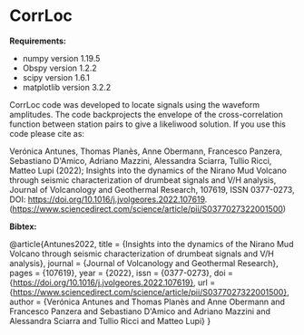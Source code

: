 # CorrLoc

**Requirements:**
* numpy version 1.19.5
* Obspy version 1.2.2
* scipy version 1.6.1
* matplotlib version 3.2.2

CorrLoc code was developed to locate signals using the waveform amplitudes. The code backprojects the envelope of the cross-correlation function between station pairs to give a likeliwood solution. If you use this code please cite as:

Verónica Antunes, Thomas Planès, Anne Obermann, Francesco Panzera, Sebastiano D'Amico, Adriano Mazzini, Alessandra Sciarra, Tullio Ricci, Matteo Lupi (2022); Insights into the dynamics of the Nirano Mud Volcano through seismic characterization of drumbeat signals and V/H analysis,
Journal of Volcanology and Geothermal Research, 107619, ISSN 0377-0273, DOI: https://doi.org/10.1016/j.jvolgeores.2022.107619. (https://www.sciencedirect.com/science/article/pii/S0377027322001500)

**Bibtex:**

@article{Antunes2022,
title = {Insights into the dynamics of the Nirano Mud Volcano through seismic characterization of drumbeat signals and V/H analysis},
journal = {Journal of Volcanology and Geothermal Research},
pages = {107619},
year = {2022},
issn = {0377-0273},
doi = {https://doi.org/10.1016/j.jvolgeores.2022.107619},
url = {https://www.sciencedirect.com/science/article/pii/S0377027322001500},
author = {Verónica Antunes and Thomas Planès and Anne Obermann and Francesco Panzera and Sebastiano D'Amico and Adriano Mazzini and Alessandra Sciarra and Tullio Ricci and Matteo Lupi}
}
